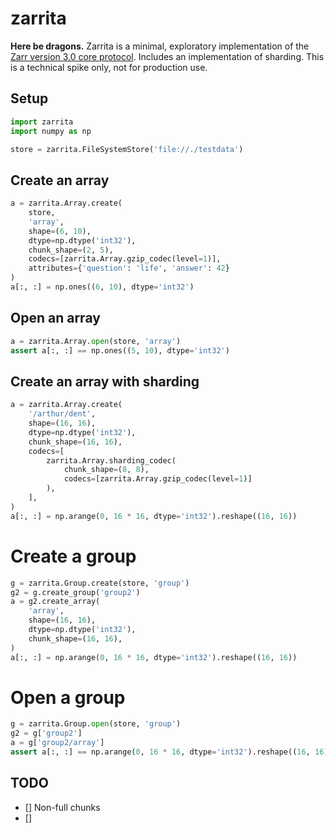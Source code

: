 # zarrita

**Here be dragons.** Zarrita is a minimal, exploratory implementation of the [Zarr version 3.0 core protocol](https://zarr-specs.readthedocs.io/en/latest/v3/core/v3.0.html). Includes an implementation of sharding. This is a technical spike only, not for production use.

## Setup

```python
import zarrita
import numpy as np

store = zarrita.FileSystemStore('file://./testdata')
```

## Create an array

```python
a = zarrita.Array.create(
    store,
    'array',
    shape=(6, 10),
    dtype=np.dtype('int32'),
    chunk_shape=(2, 5),
    codecs=[zarrita.Array.gzip_codec(level=1)],
    attributes={'question': 'life', 'answer': 42}
)
a[:, :] = np.ones((6, 10), dtype='int32')
```

## Open an array

```python
a = zarrita.Array.open(store, 'array')
assert a[:, :] == np.ones((5, 10), dtype='int32')
```

## Create an array with sharding

```python
a = zarrita.Array.create(
    '/arthur/dent',
    shape=(16, 16),
    dtype=np.dtype('int32'),
    chunk_shape=(16, 16),
    codecs=[
        zarrita.Array.sharding_codec(
            chunk_shape=(8, 8),
            codecs=[zarrita.Array.gzip_codec(level=1)]
        ),
    ],
)
a[:, :] = np.arange(0, 16 * 16, dtype='int32').reshape((16, 16))
```

# Create a group

```python
g = zarrita.Group.create(store, 'group')
g2 = g.create_group('group2')
a = g2.create_array(
    'array',
    shape=(16, 16),
    dtype=np.dtype('int32'),
    chunk_shape=(16, 16),
)
a[:, :] = np.arange(0, 16 * 16, dtype='int32').reshape((16, 16))
```

# Open a group

```python
g = zarrita.Group.open(store, 'group')
g2 = g['group2']
a = g['group2/array']
assert a[:, :] == np.arange(0, 16 * 16, dtype='int32').reshape((16, 16))
```

## TODO

- [] Non-full chunks
- []
